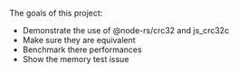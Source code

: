 The goals of this project:
* Demonstrate the use of @node-rs/crc32 and js_crc32c
* Make sure they are equivalent
* Benchmark there performances
* Show the memory test issue